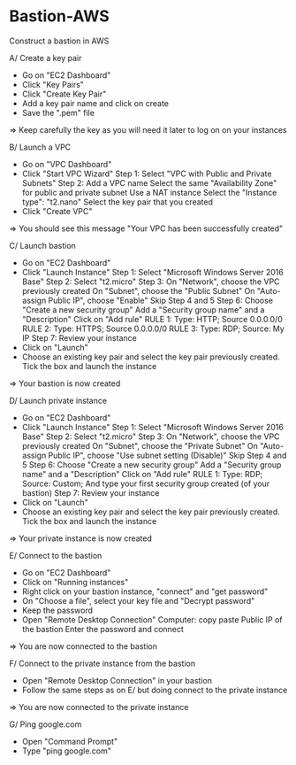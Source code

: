 # Bastion-AWS
Construct a bastion in AWS

A/ Create a key pair
- Go on "EC2 Dashboard"
- Click "Key Pairs"
- Click "Create Key Pair"
- Add a key pair name and click on create
- Save the ".pem" file

=> Keep carefully the key as you will need it later to log on on your instances


B/ Launch a VPC
- Go on "VPC Dashboard"
- Click "Start VPC Wizard"
Step 1: Select "VPC with Public and Private Subnets"
Step 2: Add a VPC name
Select the same "Availability Zone" for public and private subnet
Use a NAT instance
Select the "Instance type": "t2.nano"
Select the key pair that you created
- Click "Create VPC"

=> You should see this message "Your VPC has been successfully created"


C/ Launch bastion
- Go on "EC2 Dashboard"
- Click "Launch Instance"
Step 1: Select "Microsoft Windows Server 2016 Base"
Step 2: Select "t2.micro"
Step 3: On "Network", choose the VPC previously created
On "Subnet", choose the "Public Subnet"
On "Auto-assign Public IP", choose "Enable"
Skip Step 4 and 5
Step 6: Choose "Create a new security group"
Add a "Security group name" and a "Description"
Click on "Add rule"
RULE 1:	Type: HTTP; Source 0.0.0.0/0
RULE 2: Type: HTTPS; Source 0.0.0.0/0
RULE 3: Type: RDP; Source: My IP
Step 7: Review your instance
- Click on "Launch"
- Choose an existing key pair and select the key pair previously created. Tick the box and launch the instance
		
=> Your bastion is now created


D/ Launch private instance
- Go on "EC2 Dashboard"
- Click "Launch Instance"
Step 1: Select "Microsoft Windows Server 2016 Base"
Step 2: Select "t2.micro"
Step 3: On "Network", choose the VPC previously created
On "Subnet", choose the "Private Subnet"
On "Auto-assign Public IP", choose "Use subnet setting (Disable)"
Skip Step 4 and 5
Step 6: Choose "Create a new security group"
Add a "Security group name" and a "Description"
Click on "Add rule"
RULE 1:	Type: RDP; Source: Custom; And type your first security group created (of your bastion)
Step 7: Review your instance
- Click on "Launch"
- Choose an existing key pair and select the key pair previously created. Tick the box and launch the instance

=> Your private instance is now created

E/ Connect to the bastion
- Go on "EC2 Dashboard"
- Click on "Running instances"
- Right click on your bastion instance, "connect" and "get password"
- On "Choose a file", select your key file and "Decrypt password"
- Keep the password 
- Open "Remote Desktop Connection"
Computer: copy paste Public IP of the bastion
Enter the password and connect

=> You are now connected to the bastion

F/ Connect to the private instance from the bastion
- Open "Remote Desktop Connection" in your bastion
- Follow the same steps as on E/ but doing connect to the private instance

=> You are now connected to the private instance

G/ Ping google.com
- Open "Command Prompt"
- Type "ping google.com"

